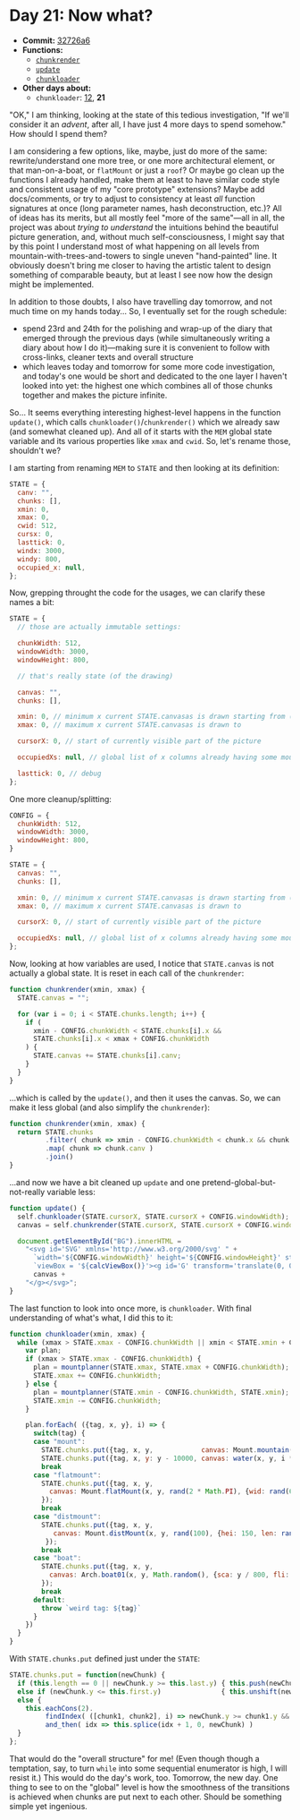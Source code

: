 # Day 21: Now what?

* **Commit:** [32726a6](https://github.com/zverok/grok-shan-shui/commit/32726a6d3ea0e759e98cd2e9b7734dded10391d1)
* **Functions:**
  * [`chunkrender`](https://github.com/zverok/grok-shan-shui/blob/main/original.html#L3973)
  * [`update`](https://github.com/zverok/grok-shan-shui/blob/main/original.html#L4017)
  * [`chunkloader`](https://github.com/zverok/grok-shan-shui/blob/main/original.html#L3845)
* **Other days about:**
  * `chunkloader`: [12](day12.md), **21**

"OK," I am thinking, looking at the state of this tedious investigation, "If we'll consider it an _advent_, after all, I have just 4 more days to spend somehow." How should I spend them?

I am considering a few options, like, maybe, just do more of the same: rewrite/understand one more tree, or one more architectural element, or that man-on-a-boat, or `flatMount` or just a `roof`? Or maybe go clean up the functions I already handled, make them at least to have similar code style and consistent usage of my "core prototype" extensions? Maybe add docs/comments, or try to adjust to consistency at least _all_ function signatures at once (long parameter names, hash deconstruction, etc.)? All of ideas has its merits, but all mostly feel "more of the same"—all in all, the project was about _trying to understand_ the intuitions behind the beautiful picture generation, and, without much self-consciousness, I might say that by this point I understand most of what happening on all levels from mountain-with-trees-and-towers to single uneven "hand-painted" line. It obviously doesn't bring me closer to having the artistic talent to design something of comparable beauty, but at least I see now how the design might be implemented.

In addition to those doubts, I also have travelling day tomorrow, and not much time on my hands today... So, I eventually set for the rough schedule:
* spend 23rd and 24th for the polishing and wrap-up of the diary that emerged through the previous days (while simultaneously writing a diary about how I do it)—making sure it is convenient to follow with cross-links, cleaner texts and overall structure
* which leaves today and tomorrow for some more code investigation, and today's one would be short and dedicated to the one layer I haven't looked into yet: the highest one which combines all of those chunks together and makes the picture infinite.

So... It seems everything interesting highest-level happens in the function `update()`, which calls `chunkloader()`/`chunkrender()` which we already saw (and somewhat cleaned up). And all of it starts with the `MEM` global state variable and its various properties like `xmax` and `cwid`. So, let's rename those, shouldn't we?

I am starting from renaming `MEM` to `STATE` and then looking at its definition:

```js
STATE = {
  canv: "",
  chunks: [],
  xmin: 0,
  xmax: 0,
  cwid: 512,
  cursx: 0,
  lasttick: 0,
  windx: 3000,
  windy: 800,
  occupied_x: null,
};
```

Now, grepping throught the code for the usages, we can clarify these names a bit:

```js
STATE = {
  // those are actually immutable settings:

  chunkWidth: 512,
  windowWidth: 3000,
  windowHeight: 800,

  // that's really state (of the drawing)

  canvas: "",
  chunks: [],

  xmin: 0, // minimum x current STATE.canvasas is drawn starting from (can be negative)
  xmax: 0, // maximum x current STATE.canvasas is drawn to

  cursorX: 0, // start of currently visible part of the picture

  occupiedXs: null, // global list of x columns already having some mountains, initialized in mountplanner

  lasttick: 0, // debug
};
```

One more cleanup/splitting:
```js
CONFIG = {
  chunkWidth: 512,
  windowWidth: 3000,
  windowHeight: 800,
}

STATE = {
  canvas: "",
  chunks: [],

  xmin: 0, // minimum x current STATE.canvasas is drawn starting from (can be negative)
  xmax: 0, // maximum x current STATE.canvasas is drawn to

  cursorX: 0, // start of currently visible part of the picture

  occupiedXs: null, // global list of x columns already having some mountains, initialized in mountplanner
};
```

Now, looking at how variables are used, I notice that `STATE.canvas` is not actually a global state.
It is reset in each call of the `chunkrender`:

```js
function chunkrender(xmin, xmax) {
  STATE.canvas = "";

  for (var i = 0; i < STATE.chunks.length; i++) {
    if (
      xmin - CONFIG.chunkWidth < STATE.chunks[i].x &&
      STATE.chunks[i].x < xmax + CONFIG.chunkWidth
    ) {
      STATE.canvas += STATE.chunks[i].canv;
    }
  }
}
```
...which is called by the `update()`, and then it uses the canvas. So, we can make it less global (and also simplify the `chunkrender`):

```js
function chunkrender(xmin, xmax) {
  return STATE.chunks
         .filter( chunk => xmin - CONFIG.chunkWidth < chunk.x && chunk.x < xmax + CONFIG.chunkWidth )
         .map( chunk => chunk.canv )
         .join()
}
```

...and now we have a bit cleaned up `update` and one pretend-global-but-not-really variable less:

```js
function update() {
  self.chunkloader(STATE.cursorX, STATE.cursorX + CONFIG.windowWidth);
  canvas = self.chunkrender(STATE.cursorX, STATE.cursorX + CONFIG.windowWidth);

  document.getElementById("BG").innerHTML =
    "<svg id='SVG' xmlns='http://www.w3.org/2000/svg' " +
      `width='${CONFIG.windowWidth}' height='${CONFIG.windowHeight}' style='mix-blend-mode:multiply;'` +
      `viewBox = '${calcViewBox()}'><g id='G' transform='translate(0, 0)'>` +
      canvas +
    "</g></svg>";
}
```

The last function to look into once more, is `chunkloader`. With final understanding of what's what, I did this to it:

```js
function chunkloader(xmin, xmax) {
  while (xmax > STATE.xmax - CONFIG.chunkWidth || xmin < STATE.xmin + CONFIG.chunkWidth) {
    var plan;
    if (xmax > STATE.xmax - CONFIG.chunkWidth) {
      plan = mountplanner(STATE.xmax, STATE.xmax + CONFIG.chunkWidth);
      STATE.xmax += CONFIG.chunkWidth;
    } else {
      plan = mountplanner(STATE.xmin - CONFIG.chunkWidth, STATE.xmin);
      STATE.xmin -= CONFIG.chunkWidth;
    }

    plan.forEach( ({tag, x, y}, i) => {
      switch(tag) {
      case "mount":
        STATE.chunks.put({tag, x, y,            canvas: Mount.mountain(x, y, rand(i * 2), {})});
        STATE.chunks.put({tag, x, y: y - 10000, canvas: water(x, y, i * 2)});
        break
      case "flatmount":
        STATE.chunks.put({tag, x, y,
          canvas: Mount.flatMount(x, y, rand(2 * Math.PI), {wid: rand(600, 1000), hei: 100, cho: rand(0.5, 0.7)}),
        });
        break
      case "distmount":
        STATE.chunks.put({tag, x, y,
           canvas: Mount.distMount(x, y, rand(100), {hei: 150, len: randChoice([500, 1000, 1500])})
         });
        break
      case "boat":
        STATE.chunks.put({tag, x, y,
          canvas: Arch.boat01(x, y, Math.random(), {sca: y / 800, fli: randChoice([true, false])})
        });
        break
      default:
        throw `weird tag: ${tag}`
      }
    })
  }
}
```

With `STATE.chunks.put` defined just under the `STATE`:
```js
STATE.chunks.put = function(newChunk) {
  if (this.length == 0 || newChunk.y >= this.last.y) { this.push(newChunk) }
  else if (newChunk.y <= this.first.y)               { this.unshift(newChunk)}
  else {
    this.eachCons(2).
         findIndex( ([chunk1, chunk2], i) => newChunk.y >= chunk1.y && newChunk.y <= chunk2.y ).
         and_then( idx => this.splice(idx + 1, 0, newChunk) )
  }
};
```

That would do the "overall structure" for me! (Even though though a temptation, say, to turn `while` into some sequential enumerator is high, I will resist it.) This would do the day's work, too. Tomorrow, the new day. One thing to see to on the "global" level is how the smoothness of the transitions is achieved when chunks are put next to each other. Should be something simple yet ingenious.
